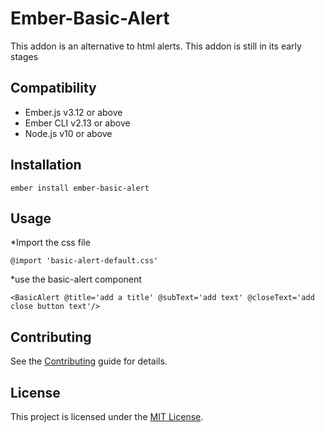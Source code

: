Ember-Basic-Alert
==============================================================================

This addon is an alternative to html alerts. This addon is still in its early stages


Compatibility
------------------------------------------------------------------------------

* Ember.js v3.12 or above
* Ember CLI v2.13 or above
* Node.js v10 or above


Installation
------------------------------------------------------------------------------

```
ember install ember-basic-alert
```


Usage
------------------------------------------------------------------------------

*Import the css file

```
@import 'basic-alert-default.css'
```

*use the basic-alert component

```
<BasicAlert @title='add a title' @subText='add text' @closeText='add close button text'/>
```


Contributing
------------------------------------------------------------------------------

See the [Contributing](CONTRIBUTING.md) guide for details.


License
------------------------------------------------------------------------------

This project is licensed under the [MIT License](LICENSE.md).
